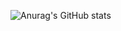 ![Anurag's GitHub stats](https://github-readme-stats.vercel.app/api?username=sele14&theme=gotham&show_icons=true)

